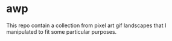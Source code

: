 # awp
This repo contain a collection from pixel art gif landscapes that I manipulated to fit some particular purposes.
